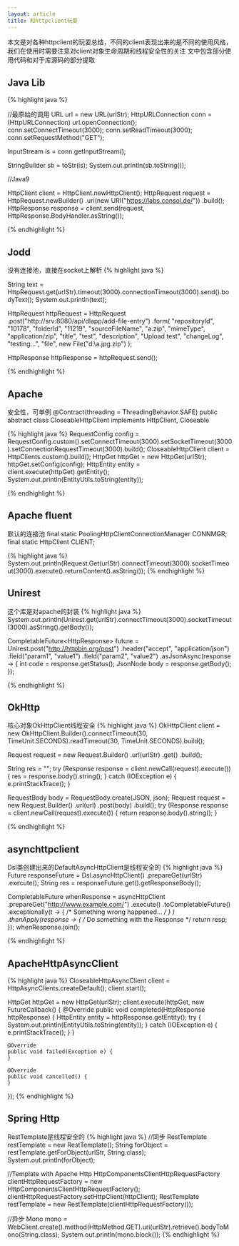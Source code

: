 ```yaml
---
layout: article
title: 和httpclient玩耍
---
```

本文是对各种httpclient的玩耍总结，不同的client表现出来的是不同的使用风格，我们在使用时需要注意对client对象生命周期和线程安全性的关注
文中包含部分使用代码和对于库源码的部分提取

## Java Lib
{% highlight java %}

//最原始的调用
URL url = new URL(urlStr);
HttpURLConnection conn = (HttpURLConnection) url.openConnection();
conn.setConnectTimeout(3000);
conn.setReadTimeout(3000);
conn.setRequestMethod("GET");

InputStream is = conn.getInputStream();

StringBuilder sb = toStr(is);
System.out.println(sb.toString());


//Java9

HttpClient client = HttpClient.newHttpClient();
HttpRequest request = HttpRequest.newBuilder()
    .uri(new URI("https://labs.consol.de/"))
    .build();
HttpResponse<String> response = client.send(request, HttpResponse.BodyHandler.asString());

{% endhighlight %}

## Jodd
没有连接池，直接在socket上解析
{% highlight java %}

String text = HttpRequest.get(urlStr).timeout(3000).connectionTimeout(3000).send().bodyText();
System.out.println(text);


HttpRequest httpRequest = HttpRequest
        .post("http://srv:8080/api/dlapp/add-file-entry")
        .form(
            "repositoryId", "10178",
            "folderId", "11219",
            "sourceFileName", "a.zip",
            "mimeType", "application/zip",
            "title", "test",
            "description", "Upload test",
            "changeLog", "testing...",
            "file", new File("d:\\a.jpg.zip")
        );

HttpResponse httpResponse = httpRequest.send();
    
{% endhighlight %}

## Apache
安全性，可单例
@Contract(threading = ThreadingBehavior.SAFE)
public abstract class CloseableHttpClient implements HttpClient, Closeable

{% highlight java %}
RequestConfig config = RequestConfig.custom().setConnectTimeout(3000).setSocketTimeout(3000).setConnectionRequestTimeout(3000).build();
CloseableHttpClient client = HttpClients.custom().build();
HttpGet httpGet = new HttpGet(urlStr);
httpGet.setConfig(config);
HttpEntity entity = client.execute(httpGet).getEntity();
System.out.println(EntityUtils.toString(entity));

{% endhighlight %}

## Apache fluent

默认的连接池
final static PoolingHttpClientConnectionManager CONNMGR;
final static HttpClient CLIENT;
    
{% highlight java %}
System.out.println(Request.Get(urlStr).connectTimeout(3000).socketTimeout(3000).execute().returnContent().asString());
{% endhighlight %}

## Unirest
这个库是对apache的封装
{% highlight java %}
System.out.println(Unirest.get(urlStr).connectTimeout(3000).socketTimeout(3000).asString().getBody());

CompletableFuture<HttpResponse<JsonNode>> future = Unirest.post("http://httpbin.org/post")
  .header("accept", "application/json")
  .field("param1", "value1")
  .field("param2", "value2")
  .asJsonAsync(response -> {
        int code = response.getStatus();
        JsonNode body = response.getBody();
    });
    
{% endhighlight %}


## OkHttp
核心对象OkHttpClient线程安全
{% highlight java %}
OkHttpClient client = new OkHttpClient.Builder().connectTimeout(30, TimeUnit.SECONDS).readTimeout(30, TimeUnit.SECONDS).build();

Request request = new Request.Builder()
        .url(urlStr)
        .get()
        .build();

String res = "";
try (Response response = client.newCall(request).execute()) {
    res = response.body().string();
} catch (IOException e) {
    e.printStackTrace();
}


RequestBody body = RequestBody.create(JSON, json);
Request request = new Request.Builder()
  .url(url)
  .post(body)
  .build();
try (Response response = client.newCall(request).execute()) {
return response.body().string();
}

{% endhighlight %}


## asynchttpclient
Dsl类创建出来的DefaultAsyncHttpClient是线程安全的
{% highlight java %}
Future<Response> responseFuture = Dsl.asyncHttpClient()
        .prepareGet(urlStr)
        .execute();
String res = responseFuture.get().getResponseBody();


CompletableFuture<Response> whenResponse = asyncHttpClient
            .prepareGet("http://www.example.com/")
            .execute()
            .toCompletableFuture()
            .exceptionally(t -> { /* Something wrong happened... */  } )
            .thenApply(response -> { /*  Do something with the Response */ return resp; });
whenResponse.join(); 


{% endhighlight %}

## ApacheHttpAsyncClient
{% highlight java %}
CloseableHttpAsyncClient client = HttpAsyncClients.createDefault();
client.start();

HttpGet httpGet = new HttpGet(urlStr);
client.execute(httpGet, new FutureCallback<HttpResponse>() {
    @Override
    public void completed(HttpResponse httpResponse) {
        HttpEntity entity = httpResponse.getEntity();
        try {
            System.out.println(EntityUtils.toString(entity));
        } catch (IOException e) {
            e.printStackTrace();
        }
    }

    @Override
    public void failed(Exception e) {
    }

    @Override
    public void cancelled() {
    }
});
{% endhighlight %}


## Spring Http
RestTemplate是线程安全的
{% highlight java %}
//同步
RestTemplate restTemplate = new RestTemplate();
String forObject = restTemplate.getForObject(urlStr, String.class);
System.out.println(forObject);

//Template with Apache Http
HttpComponentsClientHttpRequestFactory clientHttpRequestFactory = new HttpComponentsClientHttpRequestFactory();
clientHttpRequestFactory.setHttpClient(httpClient);
RestTemplate restTemplate = new RestTemplate(clientHttpRequestFactory());

//异步
Mono<String> mono = WebClient.create().method(HttpMethod.GET).uri(urlStr).retrieve().bodyToMono(String.class);
System.out.println(mono.block());
{% endhighlight %}

